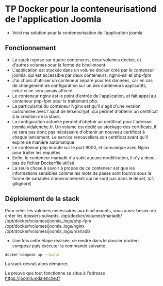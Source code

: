 # TP Docker pour la conteneurisationd de l'application Joomla

- Voici ma solution pour la conteneurisation de l'application joomla
## Fonctionnement 

- La stack repose sur quatre conteneurs, deux volumes docker, et d'autres volumes sour la forme de bind-mount.
- L'application est stockée dans un volume docker créé par le conteneur joomla, qui est accessible par deux conteneurs, nginx-ssl et php-fpm
- J'ai choisi d'utiliser un conteneur séparé pour les données, car en cas de changement de configuration sur un des conteneurs applicatifs, celui-ci ne sera jamais affecté.
- Le conteneur nginx est le point d'entrée de l'application, et fait appel au conteneur php-fpm pour le traitement php. 
- La particularité du conteneur Nginx est qu'il s'agit d'une version customisée avec l'ajout de letsencrypt, qui permet d'obtenir un certificat à la création de la stack. 
- La configuration actuelle permet d'obetnir un certificat pour l'adresse joomla.vidalenche.fr. Un volume est dédié au stockage des certificats, il ne sera pas donc pas nécéssaire d'obtenir un nouveau certificat à chaque lancement. Le service renouvellera son certificat avant qu'il expire de manière automatique.
- Le conteneur php écoute sur le port 9000, et comunique avec Nginx pour traiter les requêtes.
- Enfin, le conteneur mariadb n'a subit aucune modification, il n'y a donc pas de fichier Dockerfile utilisé.
- La seule chose à savoir à propos de ce conteneur est que les informations sensibles comme les mots de passe sont fournis sous la forme de variables d'environnement qui ne sont pas dans le dépôt, (cf: gitignore)

## Déploiement de la stack 

 
  Pour créer les volumes nécéssaires aux bind mounts, vous aurez besoin de créer les dossiers suivants.
  /opt/docker/volumes/mariadb/
  /opt/docker/volumes/joomla_logs/php-fpm
  /opt/docker/volumes/joomla_logs/nginx
  /opt/docker/volumes/joomla_logs/mariadb

 *  Une fois cette étape réalisée, se rendre dans le dossier docker-compose puis éxécuter la commande suivante.
  
  ```sh
  docker-compose up --build
  ```

  La stack devrait alors démarrer.
  
  La preuve que tout fonctionne se situe à l'adresse https://joomla.vidalenche.fr
  

  
  
